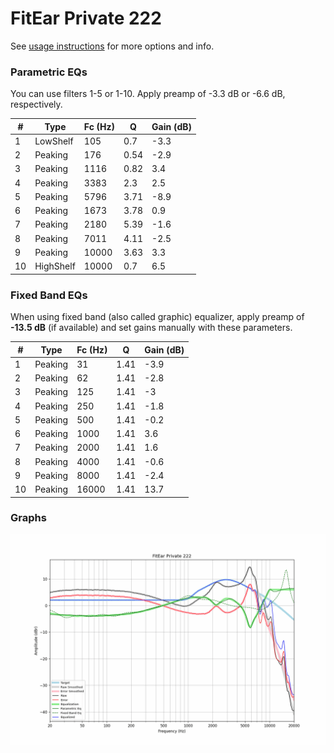 # FitEar Private 222
See [usage instructions](https://github.com/jaakkopasanen/AutoEq#usage) for more options and info.

### Parametric EQs
You can use filters 1-5 or 1-10. Apply preamp of -3.3 dB or -6.6 dB, respectively.

|   # | Type      |   Fc (Hz) |    Q |   Gain (dB) |
|-----|-----------|-----------|------|-------------|
|   1 | LowShelf  |       105 | 0.7  |        -3.3 |
|   2 | Peaking   |       176 | 0.54 |        -2.9 |
|   3 | Peaking   |      1116 | 0.82 |         3.4 |
|   4 | Peaking   |      3383 | 2.3  |         2.5 |
|   5 | Peaking   |      5796 | 3.71 |        -8.9 |
|   6 | Peaking   |      1673 | 3.78 |         0.9 |
|   7 | Peaking   |      2180 | 5.39 |        -1.6 |
|   8 | Peaking   |      7011 | 4.11 |        -2.5 |
|   9 | Peaking   |     10000 | 3.63 |         3.3 |
|  10 | HighShelf |     10000 | 0.7  |         6.5 |

### Fixed Band EQs
When using fixed band (also called graphic) equalizer, apply preamp of **-13.5 dB** (if available) and set gains manually with these parameters.

|   # | Type    |   Fc (Hz) |    Q |   Gain (dB) |
|-----|---------|-----------|------|-------------|
|   1 | Peaking |        31 | 1.41 |        -3.9 |
|   2 | Peaking |        62 | 1.41 |        -2.8 |
|   3 | Peaking |       125 | 1.41 |        -3   |
|   4 | Peaking |       250 | 1.41 |        -1.8 |
|   5 | Peaking |       500 | 1.41 |        -0.2 |
|   6 | Peaking |      1000 | 1.41 |         3.6 |
|   7 | Peaking |      2000 | 1.41 |         1.6 |
|   8 | Peaking |      4000 | 1.41 |        -0.6 |
|   9 | Peaking |      8000 | 1.41 |        -2.4 |
|  10 | Peaking |     16000 | 1.41 |        13.7 |

### Graphs
![](./FitEar%20Private%20222.png)
